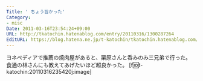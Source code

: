 ```yaml
---
Title: ' ちょう旨かった'
Category:
- misc
Date: 2011-03-16T23:54:24+09:00
URL: http://tkatochin.hatenablog.com/entry/20110316/1300287264
EditURL: https://blog.hatena.ne.jp/t-katochin/tkatochin.hatenablog.com/atom/entry/6653586347154753098
---
```


ヨネぺディアで推薦の焼肉屋があると、栗原さんと呑みのみ三兄弟で行った。
食通の林さんにも教えてあげたいほど超良かった。
[f:id:t-katochin:20110316235420j:image]
